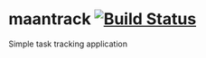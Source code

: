 # maantrack [![Build Status](https://travis-ci.com/pravin-raha/maantrack.svg?branch=master)](https://travis-ci.com/pravin-raha/maantrack)
Simple task tracking application
